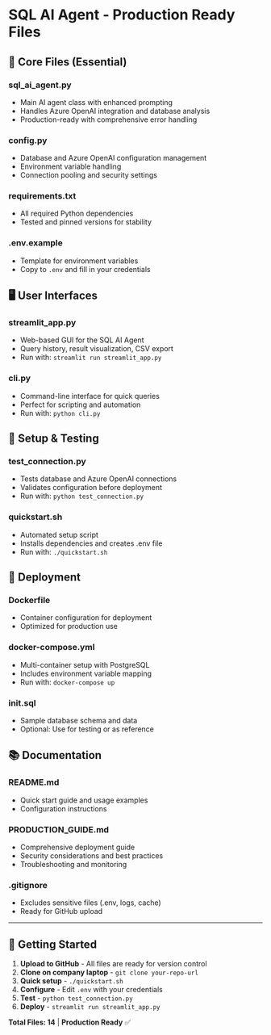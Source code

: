 # SQL AI Agent - Production Ready Files

## 📁 Core Files (Essential)

### **sql_ai_agent.py**
- Main AI agent class with enhanced prompting
- Handles Azure OpenAI integration and database analysis
- Production-ready with comprehensive error handling

### **config.py** 
- Database and Azure OpenAI configuration management
- Environment variable handling
- Connection pooling and security settings

### **requirements.txt**
- All required Python dependencies
- Tested and pinned versions for stability

### **.env.example**
- Template for environment variables
- Copy to `.env` and fill in your credentials

## 🖥️ User Interfaces

### **streamlit_app.py**
- Web-based GUI for the SQL AI Agent
- Query history, result visualization, CSV export
- Run with: `streamlit run streamlit_app.py`

### **cli.py**
- Command-line interface for quick queries
- Perfect for scripting and automation
- Run with: `python cli.py`

## 🔧 Setup & Testing

### **test_connection.py**
- Tests database and Azure OpenAI connections
- Validates configuration before deployment
- Run with: `python test_connection.py`

### **quickstart.sh**
- Automated setup script
- Installs dependencies and creates .env file
- Run with: `./quickstart.sh`

## 🐳 Deployment

### **Dockerfile**
- Container configuration for deployment
- Optimized for production use

### **docker-compose.yml**
- Multi-container setup with PostgreSQL
- Includes environment variable mapping
- Run with: `docker-compose up`

### **init.sql**
- Sample database schema and data
- Optional: Use for testing or as reference

## 📚 Documentation

### **README.md**
- Quick start guide and usage examples
- Configuration instructions

### **PRODUCTION_GUIDE.md**
- Comprehensive deployment guide
- Security considerations and best practices
- Troubleshooting and monitoring

### **.gitignore**
- Excludes sensitive files (.env, logs, cache)
- Ready for GitHub upload

---

## 🚀 Getting Started

1. **Upload to GitHub** - All files are ready for version control
2. **Clone on company laptop** - `git clone your-repo-url`
3. **Quick setup** - `./quickstart.sh`
4. **Configure** - Edit `.env` with your credentials
5. **Test** - `python test_connection.py`
6. **Deploy** - `streamlit run streamlit_app.py`

**Total Files: 14** | **Production Ready** ✅

